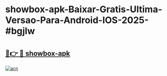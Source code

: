# showbox-apk-Baixar-Gratis-Ultima-Versao-Para-Android-IOS-2025-#bgjlw

# <h2><a href="https://ainizakaria.my?title=showbox-apk&ref=24M">🔗👉 🔴 showbox-apk</a></h2>

[![acn](https://github.com/user-attachments/assets/0f9c940e-d8b0-45ae-aac7-cd30a18b3e1c)](https://ainizakaria.my?title=showbox-apk&ref=24M)

